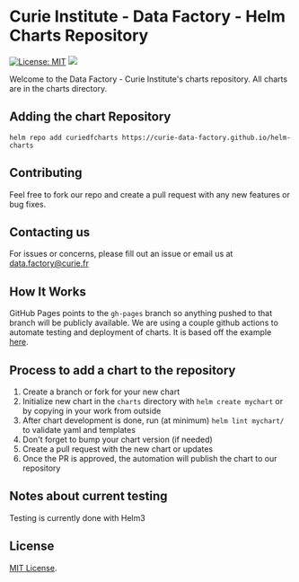 # Curie Institute - Data Factory - Helm Charts Repository

[![License: MIT](https://img.shields.io/badge/License-MIT-green.svg)](https://opensource.org/licenses/MIT)
[![](https://github.com/curie-data-factory/helm-charts/workflows/Release%20Charts/badge.svg?branch=master)](https://github.com//curie-data-factory/helm-charts/actions)
<!-- [![Artifact HUB](https://img.shields.io/endpoint?url=https://artifacthub.io/badge/repository/)](https://artifacthub.io/packages/search?repo=) -->


Welcome to the Data Factory - Curie Institute's charts repository. All charts are in the charts directory.

## Adding the chart Repository

`helm repo add curiedfcharts https://curie-data-factory.github.io/helm-charts`

## Contributing

Feel free to fork our repo and create a pull request with any new features or bug fixes.

## Contacting us

For issues or concerns, please fill out an issue or email us at data.factory@curie.fr

## How It Works

GitHub Pages points to the `gh-pages` branch so anything pushed to that branch will be publicly available. We are using a couple github actions to automate testing and deployment of charts. It is based off the example [here](https://github.com/helm/charts-repo-actions-demo).

## Process to add a chart to the repository

1. Create a branch or fork for your new chart
1. Initialize new chart in the `charts` directory with `helm create mychart` or by copying in your work from outside
1. After chart development is done, run (at minimum) `helm lint mychart/` to validate yaml and templates
1. Don't forget to bump your chart version (if needed)
1. Create a pull request with the new chart or updates
1. Once the PR is approved, the automation will publish the chart to our repository

## Notes about current testing

Testing is currently done with Helm3

## License

[MIT License](./LICENSE).